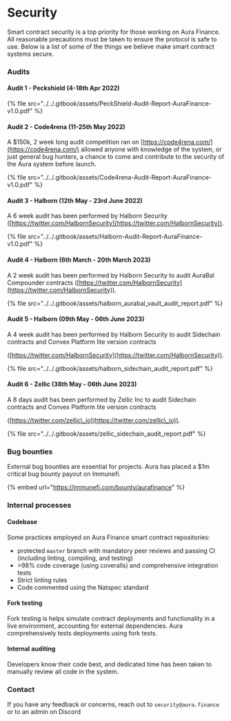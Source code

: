 # Security

Smart contract security is a top priority for those working on Aura Finance. All reasonable precautions must be taken to ensure the protocol is safe to use. Below is a list of some of the things we believe make smart contract systems secure.

### Audits

#### Audit 1 - Peckshield (4-18th Apr 2022)

{% file src="../../.gitbook/assets/PeckShield-Audit-Report-AuraFinance-v1.0.pdf" %}

#### Audit 2 - Code4rena (11-25th May 2022)

A $150k, 2 week long audit competition ran on [https://code4rena.com/](https://code4rena.com/) allowed anyone with knowledge of the system, or just general bug hunters, a chance to come and contribute to the security of the Aura system before launch.

{% file src="../../.gitbook/assets/Code4rena-Audit-Report-AuraFinance-v1.0.pdf" %}

#### Audit 3 - Halborn (12th May - 23rd June 2022)

A 6 week audit has been performed by Halborn Security ([https://twitter.com/HalbornSecurity](https://twitter.com/HalbornSecurity)).

{% file src="../../.gitbook/assets/Halborn-Audit-Report-AuraFinance-v1.0.pdf" %}

#### Audit 4 - Halborn (6th March - 20th March 2023)

A 2 week audit has been performed by Halborn Security to audit AuraBal Compounder contracts ([https://twitter.com/HalbornSecurity](https://twitter.com/HalbornSecurity)).

{% file src="../../.gitbook/assets/halborn_aurabal_vault_audit_report.pdf" %}

#### Audit 5 - Halborn (09th May - 06th June 2023)

A 4 week audit has been performed by Halborn Security to audit Sidechain contracts and  Convex Platform lite version contracts

&#x20;([https://twitter.com/HalbornSecurity](https://twitter.com/HalbornSecurity)).

{% file src="../../.gitbook/assets/halborn_sidechain_audit_report.pdf" %}

#### Audit 6 - Zellic (38th May - 06th June 2023)

A 8 days audit has been performed by Zellic Inc to audit Sidechain contracts and  Convex Platform lite version contracts

&#x20;([https://twitter.com/zellic\_io](https://twitter.com/zellic\_io)).

{% file src="../../.gitbook/assets/zellic_sidechain_audit_report.pdf" %}

### Bug bounties

External bug bounties are essential for projects. Aura has placed a $1m critical bug bounty payout on Immunefi.

{% embed url="https://immunefi.com/bounty/aurafinance" %}

###

### Internal processes

#### Codebase

Some practices employed on Aura Finance smart contract repositories:

* protected `master` branch with mandatory peer reviews and passing CI (including linting, compiling, and testing)
* \>98% code coverage (using coveralls) and comprehensive integration tests
* Strict linting rules
* Code commented using the Natspec standard

#### Fork testing

Fork testing is helps simulate contract deployments and functionality in a live environment, accounting for external dependencies. Aura comprehensively tests deployments using fork tests.

#### Internal auditing

Developers know their code best, and dedicated time has been taken to manually review all code in the system.



### Contact

If you have any feedback or concerns, reach out to `security@aura.finance` or to an admin on Discord

